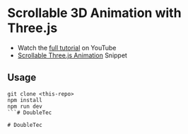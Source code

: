 # Scrollable 3D Animation with Three.js

- Watch the [full tutorial](https://youtu.be/Q7AOvWpIVHU) on YouTube
- [Scrollable Three.js Animation](https://fireship.io/snippets/threejs-scrollbar-animation) Snippet

## Usage

```
git clone <this-repo>
npm install
npm run dev
```#   D o u b l e T e c  
 #   D o u b l e T e c  
 